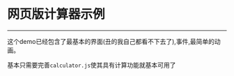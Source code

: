 # 网页版计算器示例
-------------

这个demo已经包含了最基本的界面(丑的我自己都看不下去了),事件,最简单的动画。

基本只需要完善`calculator.js`使其具有计算功能就基本可用了
